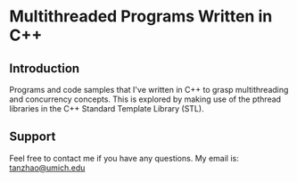 Multithreaded Programs Written in C++
=====================================

Introduction
------------

Programs and code samples that I've written in C++ to grasp multithreading and 
concurrency concepts. This is explored by making use of the pthread libraries in 
the C++ Standard Template Library (STL).

Support
------
Feel free to contact me if you have any questions. My email is: tanzhao@umich.edu
